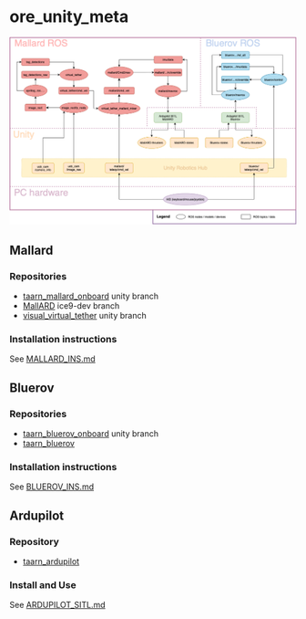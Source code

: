 # ore_unity_meta

![data_link](software_data_link.png)

## Mallard
### Repositories
- [taarn_mallard_onboard](https://github.com/ICE9-Robotics/taarn_mallard_onboard/tree/unity) unity branch
- [MallARD](https://github.com/ICE9-Robotics/MallARD/tree/ice9-dev) ice9-dev branch
- [visual_virtual_tether](https://github.com/ICE9-Robotics/visual_virtual_tether/tree/unity) unity branch

### Installation instructions
See [MALLARD_INS.md](MALLARD_INS.md)

## Bluerov
### Repositories
- [taarn_bluerov_onboard](https://github.com/ICE9-Robotics/taarn_bluerov_onboard/tree/unity) unity branch
- [taarn_bluerov](https://github.com/ICE9-Robotics/taarn_bluerov)

### Installation instructions
See [BLUEROV_INS.md](BLUEROV_INS.md)

## Ardupilot
### Repository
- [taarn_ardupilot](https://github.com/ICE9-Robotics/taarn_ardupilot)

### Install and Use
See [ARDUPILOT_SITL.md](ARDUPILOT_SITL.md)
